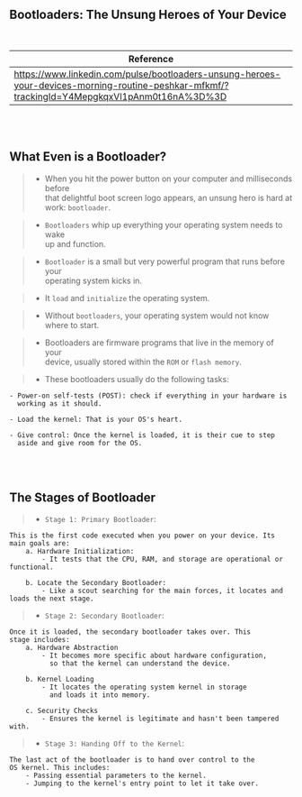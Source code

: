## Bootloaders: The Unsung Heroes of Your Device

<br />

| Reference |
| ---- |
| https://www.linkedin.com/pulse/bootloaders-unsung-heroes-your-devices-morning-routine-peshkar-mfkmf/?trackingId=Y4MepgkqxVl1pAnm0t16nA%3D%3D |

<br />
<br />



## What Even is a Bootloader?

> - When you hit the power button on your computer and milliseconds before <br />
    that delightful boot screen logo appears, an unsung hero is hard at <br />
    work: `bootloader`.

> - `Bootloaders` whip up everything your operating system needs to wake <br />
    up and function.

> - `Bootloader` is a small but very powerful program that runs before your <br />
    operating system kicks in.

> - It `load` and `initialize` the operating system.

> - Without `bootloaders`, your operating system would not know where to start.

> - Bootloaders are firmware programs that live in the memory of your <br />
    device, usually stored within the `ROM` or `flash memory`.

> - These bootloaders usually do the following tasks:

```plaintext
- Power-on self-tests (POST): check if everything in your hardware is
  working as it should.

- Load the kernel: That is your OS's heart.

- Give control: Once the kernel is loaded, it is their cue to step
  aside and give room for the OS.
```

<br />
<br />



## The Stages of Bootloader

> - `Stage 1: Primary Bootloader`:

```plaintext
This is the first code executed when you power on your device. Its
main goals are:
    a. Hardware Initialization:
        - It tests that the CPU, RAM, and storage are operational or functional.

    b. Locate the Secondary Bootloader:
        - Like a scout searching for the main forces, it locates and loads the next stage.
```

> - `Stage 2: Secondary Bootloader`:

```plaintext
Once it is loaded, the secondary bootloader takes over. This
stage includes:
    a. Hardware Abstraction
        - It becomes more specific about hardware configuration,
          so that the kernel can understand the device.

    b. Kernel Loading
        - It locates the operating system kernel in storage
          and loads it into memory.

    c. Security Checks
        - Ensures the kernel is legitimate and hasn't been tampered with.
```

> - `Stage 3: Handing Off to the Kernel`:

```plaintext
The last act of the bootloader is to hand over control to the
OS kernel. This includes:
    - Passing essential parameters to the kernel.
    - Jumping to the kernel's entry point to let it take over.
```
